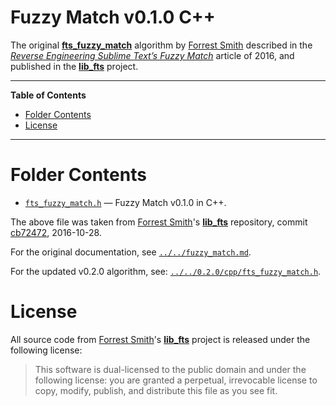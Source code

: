 # Fuzzy Match v0.1.0 C++

The original __[fts_fuzzy_match]__ algorithm by [Forrest Smith] described in the _[Reverse Engineering Sublime Text’s Fuzzy Match]_ article of 2016, and published in the __[lib_fts]__ project.


-----

**Table of Contents**

<!-- MarkdownTOC autolink="true" bracket="round" autoanchor="false" lowercase="only_ascii" uri_encoding="true" levels="1,2,3" -->

- [Folder Contents](#folder-contents)
- [License](#license)

<!-- /MarkdownTOC -->

-----

# Folder Contents

- [`fts_fuzzy_match.h`](./fts_fuzzy_match.h) — Fuzzy Match v0.1.0 in C++.

The above file was taken from [Forrest Smith]'s __[lib_fts]__ repository, commit [cb72472][fm1cpp cb72472], 2016-10-28.

For the original documentation, see [`../../fuzzy_match.md`][fm md].

For the updated v0.2.0 algorithm, see: [`../../0.2.0/cpp/fts_fuzzy_match.h`][fm2cpp].


# License

All source code from [Forrest Smith]'s __[lib_fts]__ project is released under the following license:

> This software is dual-licensed to the public domain and under the following license: you are granted a perpetual, irrevocable license to copy, modify, publish, and distribute this file as you see fit.

<!-----------------------------------------------------------------------------
                               REFERENCE LINKS
------------------------------------------------------------------------------>

<!-- libraries -->

[lib_fts]: https://github.com/forrestthewoods/lib_fts
[fts_fuzzy_match]: https://github.com/forrestthewoods/lib_fts

<!-- articles -->

[Reverse Engineering Sublime Text’s Fuzzy Match]: https://www.forrestthewoods.com/blog/reverse_engineering_sublime_texts_fuzzy_match/ "Read Forrest Smith's article"

<!-- people -->

[Forrest Smith]: https://github.com/forrestthewoods "View Forrest Smith's GitHub profile"

<!-- FTS Fuzzy Match  -------------------------------------------------------->

<!-- upstream sources -->

[fm1cpp cb72472]: https://github.com/forrestthewoods/lib_fts/blob/cb72472b92dfa4242af55763f9cfd254ab66d423/code/fts_fuzzy_match.h "View upstream source of 'fts_fuzzy_match.h' v0.1.0 from commit cb72472"

<!-- project files -->

[fm2cpp]: ../../0.2.0/cpp/fts_fuzzy_match.h
[fm1js]: ../js/fts_fuzzy_match.js
[fm md]: ../../fuzzy_match.md "View the original documentation of fts_fuzzy_match"


<!-- EOF -->
